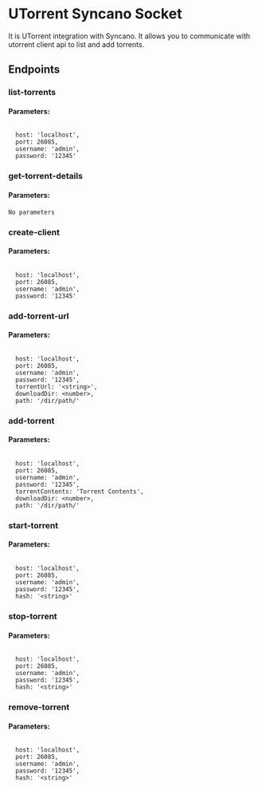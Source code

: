 # UTorrent Syncano Socket

It is UTorrent integration with Syncano. It allows you to communicate with utorrent client api to list and add torrents.

## Endpoints

### list-torrents

#### Parameters:
```

  host: 'localhost',
  port: 26085,
  username: 'admin',
  password: '12345'
```


### get-torrent-details

#### Parameters:
```
No parameters
```


### create-client

#### Parameters:
```

  host: 'localhost',
  port: 26085,
  username: 'admin',
  password: '12345'
```


### add-torrent-url

#### Parameters:
```

  host: 'localhost',
  port: 26085,
  username: 'admin',
  password: '12345',
  torrentUrl: '<string>',
  downloadDir: <number>,
  path: '/dir/path/'
```


### add-torrent

#### Parameters:
```

  host: 'localhost',
  port: 26085,
  username: 'admin',
  password: '12345',
  torrentContents: 'Torrent Contents',
  downloadDir: <number>,
  path: '/dir/path/'
```


### start-torrent

#### Parameters:
```

  host: 'localhost',
  port: 26085,
  username: 'admin',
  password: '12345',
  hash: '<string>'
```


### stop-torrent

#### Parameters:
```

  host: 'localhost',
  port: 26085,
  username: 'admin',
  password: '12345',
  hash: '<string>'
```


### remove-torrent

#### Parameters:
```

  host: 'localhost',
  port: 26085,
  username: 'admin',
  password: '12345',
  hash: '<string>'
```

